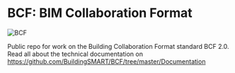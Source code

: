 BCF: BIM Collaboration Format
===

![BCF](https://github.com/BuildingSMART/BCF/blob/master/Icons/BCFicon128.png?raw=true "The BCF logo")

Public repo for work on the Building Collaboration Format standard BCF 2.0.
Read all about the technical documentation on https://github.com/BuildingSMART/BCF/tree/master/Documentation 

